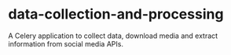 # data-collection-and-processing
A Celery application to collect data, download media and extract information from social media APIs.
